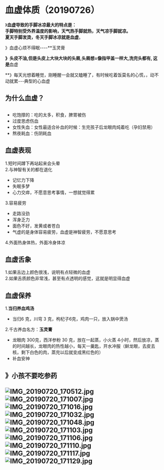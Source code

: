 # 血虚体质（20190726）

》**血虚导致的手脚冰凉最大的特点是：**<br />**手脚特别受外界温度的影响，天气热手脚就热，天气凉手脚就凉。**<br />**夏天手脚发烫，冬天手脚冰凉就是血虚**。

》血虚心烦不得眠----**玉灵膏

**》头皮不油,但是头皮上大块大块的头屑,头屑想=像指甲盖一样大,洗完头都有, 这是**血虚

**》每天光想着睡觉，刚睡醒一会就又瞌睡了，有时候吃着饭莫名的心慌，，动不动就累---典型的心血虚



<a name="tMooY"></a>
## 为什么血虚？
<a name="0vYu2"></a>
## 

- 吃饱撑的：吃的太多，积食，脾胃被伤
- 过度思虑伤血
- 女性失血：女性最适合补血的时候：生完孩子后龙眼肉炖着吃（孕妇禁用）
- 熬夜耗血：伤阴耗血


<a name="2mnwi"></a>
## 血虚表现
1.短时间蹲下再站起来会头晕<br />2.与神智有关的都在退化

- 记忆力下降
- 失眠多梦
- 心力交瘁，不愿意思考事情，一想就觉得累

3.容易疲劳

- 走路没劲
- 浑身乏力
- 面色不好，发黄或者苍白
- 气虚的是身体容易疲劳，血虚是神智疲劳，不愿意思考

4.外面热身体热，外面冷身体凉

<a name="LWm63"></a>
## 血虚舌象
1.如果舌边上颜色很浅，说明有点轻微的血虚<br />2.如果舌质颜色非常浅，甚至有点透明的感觉，这就是明显得血虚

<a name="7XwOP"></a>
## 血虚保养

1.**当归养血鸡汤**

- 当归6 克，川穹 3 克，枸杞子6克，鸡肉一只，放入锅中煲汤

2.千古养血名方：**玉灵膏**

- 龙眼肉 300克，西洋参粉 30 克，放在一起蒸，小火蒸 4小时，然后放凉，蒸的时间越长，龙眼肉的热性越小，每天一羹匙，开水冲服（鲜龙眼，去皮去核，剩下白色的肉，蒸完以后就变成黑红色的）
- 补血安神
<a name="8cgwc"></a>
## 
<a name="gZjCr"></a>
## 》小孩不要吃参药<br /><br />![IMG_20190720_170512.jpg](https://cdn.nlark.com/yuque/0/2019/jpeg/101800/1564317996326-1d733c1b-2278-4da1-af21-e7b249b3ddfa.jpeg#align=left&display=inline&height=4032&name=IMG_20190720_170512.jpg&originHeight=4032&originWidth=3024&size=1223695&status=done&width=3024)![IMG_20190720_171007.jpg](https://cdn.nlark.com/yuque/0/2019/jpeg/101800/1564317996539-e1f5a354-28e3-47e2-bbbb-521df1972f34.jpeg#align=left&display=inline&height=4032&name=IMG_20190720_171007.jpg&originHeight=4032&originWidth=3024&size=1290084&status=done&width=3024)![IMG_20190720_171016.jpg](https://cdn.nlark.com/yuque/0/2019/jpeg/101800/1564317996969-e010ab06-6f32-400e-b4fa-d192057da964.jpeg#align=left&display=inline&height=560&name=IMG_20190720_171016.jpg&originHeight=3024&originWidth=4032&size=1370234&status=done&width=746)![IMG_20190720_171032.jpg](https://cdn.nlark.com/yuque/0/2019/jpeg/101800/1564317997024-9973829c-0c7f-4512-bc2a-ccc9c7f8d4db.jpeg#align=left&display=inline&height=3024&name=IMG_20190720_171032.jpg&originHeight=3024&originWidth=4032&size=1360792&status=done&width=4032)![IMG_20190720_171048.jpg](https://cdn.nlark.com/yuque/0/2019/jpeg/101800/1564317996480-00e77a0c-3ac2-4044-8efe-6dbd21e59f8e.jpeg#align=left&display=inline&height=4032&name=IMG_20190720_171048.jpg&originHeight=4032&originWidth=3024&size=1109814&status=done&width=3024)![IMG_20190720_171103.jpg](https://cdn.nlark.com/yuque/0/2019/jpeg/101800/1564317996928-8aa7dc65-5910-41a4-9224-f5c1570e32f4.jpeg#align=left&display=inline&height=4032&name=IMG_20190720_171103.jpg&originHeight=4032&originWidth=3024&size=1172746&status=done&width=3024)![IMG_20190720_171106.jpg](https://cdn.nlark.com/yuque/0/2019/jpeg/101800/1564317997343-447f5adb-70f0-450c-88fc-2d17dbf5f9ad.jpeg#align=left&display=inline&height=4032&name=IMG_20190720_171106.jpg&originHeight=4032&originWidth=3024&size=1332453&status=done&width=3024)![IMG_20190720_171110.jpg](https://cdn.nlark.com/yuque/0/2019/jpeg/101800/1564317997368-d56a8229-6421-4ea0-8ab7-77212ff1e559.jpeg#align=left&display=inline&height=4032&name=IMG_20190720_171110.jpg&originHeight=4032&originWidth=3024&size=1304348&status=done&width=3024)![IMG_20190720_171117.jpg](https://cdn.nlark.com/yuque/0/2019/jpeg/101800/1564317997426-795b01e6-bf84-4f20-9f8e-96694b1fe48d.jpeg#align=left&display=inline&height=3024&name=IMG_20190720_171117.jpg&originHeight=3024&originWidth=4032&size=1461654&status=done&width=4032)![IMG_20190720_171129.jpg](https://cdn.nlark.com/yuque/0/2019/jpeg/101800/1564317997521-a63ba471-594e-4f4b-b473-fb390b91ac42.jpeg#align=left&display=inline&height=560&name=IMG_20190720_171129.jpg&originHeight=3024&originWidth=4032&size=1160786&status=done&width=746)
